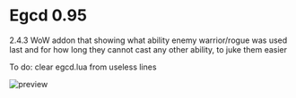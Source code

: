 # Egcd 0.95
2.4.3 WoW addon that showing what ability enemy warrior/rogue was used last and for how long they cannot cast any other ability, to juke them easier



To do: clear egcd.lua from useless lines



![preview](https://i.ibb.co/m0HX449/egcd-preview.gif)
